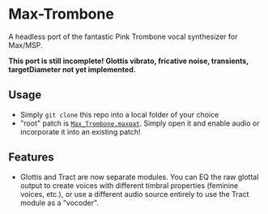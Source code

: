 # Max-Trombone
A headless port of the fantastic Pink Trombone vocal synthesizer for Max/MSP.

__This port is still incomplete! Glottis vibrato, fricative noise, transients, targetDiameter not yet implemented.__

## Usage
- Simply ```git clone``` this repo into a local folder of your choice
- "root" patch is [```Max_Trombone.maxpat```](https://github.com/yonatanrozin/Max-Trombone/blob/main/Max_Trombone.maxpat). Simply open it and enable audio or incorporate it into an existing patch!

## Features
- Glottis and Tract are now separate modules. You can EQ the raw glottal output to create voices with different timbral properties (feminine voices, etc.), or use a different audio source entirely to use the Tract module as a "vocoder".
